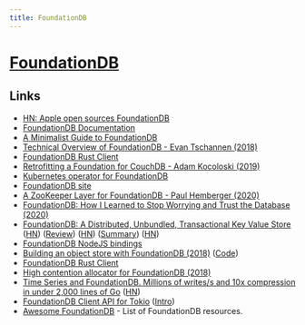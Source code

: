 ```yaml
---
title: FoundationDB
---
```


# [FoundationDB](https://github.com/apple/foundationdb)

## Links

- [HN: Apple open sources FoundationDB](https://news.ycombinator.com/item?id=16877395)
- [FoundationDB Documentation](https://apple.github.io/foundationdb/index.html#)
- [A Minimalist Guide to FoundationDB](https://tech.marksblogg.com/minimalist-guide-tutorial-foundationdb.html)
- [Technical Overview of FoundationDB - Evan Tschannen (2018)](https://www.youtube.com/watch?v=EMwhsGsxfPU)
- [FoundationDB Rust Client](https://github.com/Clikengo/foundationdb-rs)
- [Retrofitting a Foundation for CouchDB - Adam Kocoloski (2019)](https://www.youtube.com/watch?v=SjXyVZZFkBg&list=PLbzoR-pLrL6oWYrC950yAhbLk8FRRB_Bt&index=12&app=desktop)
- [Kubernetes operator for FoundationDB](https://github.com/FoundationDB/fdb-kubernetes-operator)
- [FoundationDB site](https://www.foundationdb.org/)
- [A ZooKeeper Layer for FoundationDB - Paul Hemberger (2020)](https://www.youtube.com/watch?v=3FYpf1QMPgQ)
- [FoundationDB: How I Learned to Stop Worrying and Trust the Database (2020)](https://www.youtube.com/watch?v=OJb8A6h9jQQ)
- [FoundationDB: A Distributed, Unbundled, Transactional Key Value Store](https://www.foundationdb.org/files/fdb-paper.pdf) ([HN](https://news.ycombinator.com/item?id=27424605)) ([Review](https://www.micahlerner.com/2021/06/12/foundationdb-a-distributed-unbundled-transactional-key-value-store.html)) ([HN](https://news.ycombinator.com/item?id=28740497)) ([Summary](http://muratbuffalo.blogspot.com/2022/03/foundationdb-distributed-unbundled.html)) ([HN](https://news.ycombinator.com/item?id=30640932))
- [FoundationDB NodeJS bindings](https://github.com/josephg/node-foundationdb)
- [Building an object store with FoundationDB (2018)](https://fabianlindfors.se/blog/building-an-object-store-with-foundation-db/) ([Code](https://github.com/fabianlindfors/fdb-object-store))
- [FoundationDB Rust Client](https://github.com/foundationdb-rs/foundationdb-rs)
- [High contention allocator for FoundationDB (2018)](https://activesphere.com/blog/2018/08/05/high-contention-allocator)
- [Time Series and FoundationDB. Millions of writes/s and 10x compression in under 2,000 lines of Go](https://github.com/richardartoul/tsdb-layer) ([HN](https://news.ycombinator.com/item?id=31540521))
- [FoundationDB Client API for Tokio](https://github.com/fdb-rs/fdb) ([Intro](https://fdb-rs.github.io/blog/introducing-fdb-crate/))
- [Awesome FoundationDB](https://github.com/FoundationDB/awesome-foundationdb) - List of FoundationDB resources.

